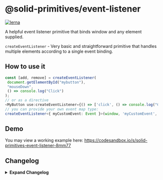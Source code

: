 # @solid-primitives/event-listener

[![lerna](https://img.shields.io/badge/maintained%20with-lerna-cc00ff.svg)](https://lerna.js.org/)

A helpful event listener primitive that binds window and any element supplied.

`createEventListener` - Very basic and straightforward primitive that handles multiple elements according to a single event binding.

## How to use it

 ```ts
const [add, remove] = createEventListener(
  document.getElementById("mybutton"),
  "mouseDown",
  () => console.log("Click")
);
// or as a directive
<MyButton use:createEventListener={() => ['click', () => console.log("Click")]}>Click!</MyButton>
// you can provide your own event map type:
createEventListener<{ myCustomEvent: Event }>(window, 'myCustomEvent', () => console.log("yup!"));
 ```

## Demo

You may view a working example here: https://codesandbox.io/s/solid-primitives-event-listener-8mm77

## Changelog

<details>
<summary><b>Expand Changelog</b></summary>

0.0.100

First ported commit from react-use-event-listener.

1.2.3

Switched to a more idiomatic pattern: Warning: incompatible with the previous version!

</details>
